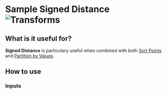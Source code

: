 # Sample Signed Distance ![Transforms](https://img.shields.io/badge/Transforms-1d6c3d)

## What is it useful for?
**Signed Distance** is particulary useful when combined with both [Sort Points](PCGExSortPoints.md) and [Partition by Values](PCGExPartitionByValues.md).

## How to use
### Inputs